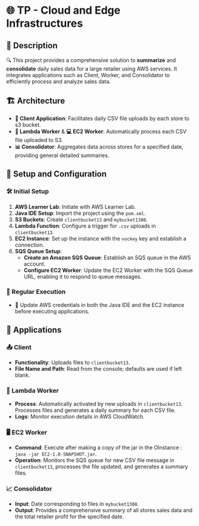
# 🌐 TP - Cloud and Edge Infrastructures

## 📝 Description
🔍 This project provides a comprehensive solution to **summarize** and **consolidate** daily sales data for a large retailer using AWS services. It integrates applications such as Client, Worker, and Consolidator to efficiently process and analyze sales data.

## 🏗 Architecture
- **👤 Client Application**: Facilitates daily CSV file uploads by each store to s3 bucket.
- **🔄 Lambda Worker** & **💻 EC2 Worker**: Automatically process each CSV file uploaded to S3.
- **📊 Consolidator**: Aggregates data across stores for a specified date, providing general detailed summaries.

## 🚀 Setup and Configuration

### 🛠 Initial Setup
1. **AWS Learner Lab**: Initiate with AWS Learner Lab.
2. **Java IDE Setup**: Import the project using the `pom.xml`.
3. **S3 Buckets**: Create `clientbucket13` and `mybucket1308`.
4. **Lambda Function**: Configure a trigger for `.csv` uploads in `clientbucket13`.
5. **EC2 Instance**: Set up the instance with the `vockey` key and establish a connection.
6. **SQS Queue Setup**:
    - **Create an Amazon SQS Queue**: Establish an SQS queue in the AWS account.
    - **Configure EC2 Worker**: Update the EC2 Worker with the SQS Queue URL, enabling it to respond to queue messages.

### 🔄 Regular Execution
- 🛂 Update AWS credentials in both the Java IDE and the EC2 instance before executing applications.

## 📱 Applications

### 📤 Client
- **Functionality**: Uploads files to `clientbucket13`.
- **File Name and Path**: Read from the console; defaults are used if left blank.

### 🔧 Lambda Worker
- **Process**: Automatically activated by new uploads in `clientbucket13`. Processes files and generates a daily summary for each CSV file.
- **Logs**: Monitor execution details in AWS CloudWatch.

### 🖥 EC2 Worker
- **Command**: Execute after making a copy of the jar in the OInstance : `java -jar EC2-1.0-SNAPSHOT.jar`.
- **Operation**: Monitors the SQS queue for new CSV file message in `clientbucket13`, processes the file updated, and generates a summary files.

### 📈 Consolidator
- **Input**: Date corresponding to files in `mybucket1308`.
- **Output**: Provides a comprehensive summary of all stores sales data and the total retailer profit for the specified date.
